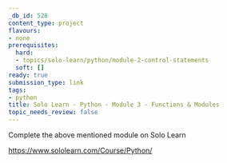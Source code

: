```yaml
---
_db_id: 528
content_type: project
flavours:
- none
prerequisites:
  hard:
  - topics/solo-learn/python/module-2-control-statements
  soft: []
ready: true
submission_type: link
tags:
- python
title: Solo Learn - Python - Module 3 - Functions & Modules
topic_needs_review: false
---
```


Complete the above mentioned module on Solo Learn

https://www.sololearn.com/Course/Python/